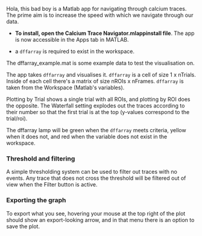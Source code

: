 Hola, this bad boy is a Matlab app for navigating through calcium traces. The prime aim is to increase the speed with which we navigate through our data.

-  **To install, open the Calcium Trace Navigator.mlappinstall file**. The app is now accessible in the Apps tab in MATLAB.

- a `dffarray` is required to exist in the workspace.



The dffarray_example.mat is some example data to test the visualisation on.

The app takes `dffarray` and visualises it. `dffarray` is a cell of size 1 x nTrials. Inside of each cell there's a matrix of size nROIs x nFrames. `dffarray` is taken from the Workspace (Matlab's variables).

Plotting by Trial shows a single trial with all ROIs, and plotting by ROI does the opposite. The Waterfall setting explodes out the traces according to their number so that the first trial is at the top (y-values correspond to the trial/roi).

The dffarray lamp will be green when the `dffarray` meets criteria, yellow when it does not, and red when the variable does not exist in the workspace.

### Threshold and filtering

A simple thresholding system can be used to filter out traces with no events. Any trace that does not cross the threshold will be filtered out of view when the Filter button is active.

### Exporting the graph

To export what you see, hovering your mouse at the top right of the plot should show an export-looking arrow, and in that menu there is an option to save the plot. 